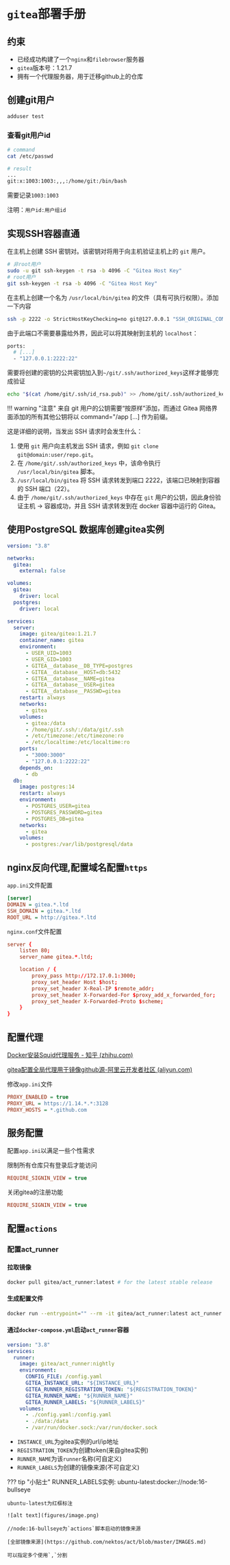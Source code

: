 # `gitea`部署手册

## 约束

- 已经成功构建了一个`nginx`和`filebrowser`服务器
- `gitea`版本号：1.21.7
- 拥有一个代理服务器，用于迁移github上的仓库

## 创建git用户

```bash
adduser test
```

### 查看git用户id

```bash
# command
cat /etc/passwd

# result
...
git:x:1003:1003:,,,:/home/git:/bin/bash
```

需要记录`1003:1003`

注明：`用户id:用户组id`

## 实现SSH容器直通

在主机上创建 SSH 密钥对。该密钥对将用于向主机验证主机上的 `git` 用户。

```bash
# 非root用户
sudo -u git ssh-keygen -t rsa -b 4096 -C "Gitea Host Key"
# root用户
git ssh-keygen -t rsa -b 4096 -C "Gitea Host Key"
```

在主机上创建一个名为 `/usr/local/bin/gitea` 的文件（具有可执行权限）。添加一下内容

```bash
ssh -p 2222 -o StrictHostKeyChecking=no git@127.0.0.1 "SSH_ORIGINAL_COMMAND=\"$SSH_ORIGINAL_COMMAND\" $0 $@"
```

由于此端口不需要暴露给外界，因此可以将其映射到主机的 `localhost`：

```bash
ports:
  # [...]
  - "127.0.0.1:2222:22"
```

需要将创建的密钥的公共密钥加入到`~/git/.ssh/authorized_keys`这样才能够完成验证

```bash
echo "$(cat /home/git/.ssh/id_rsa.pub)" >> /home/git/.ssh/authorized_keys
```

!!! warning "注意"
    来自 git 用户的公钥需要“按原样”添加，而通过 Gitea 网络界面添加的所有其他公钥将以 command="/app [...] 作为前缀。

这是详细的说明，当发出 SSH 请求时会发生什么：

1. 使用 `git` 用户向主机发出 SSH 请求，例如 `git clone git@domain:user/repo.git`。
2. 在 `/home/git/.ssh/authorized_keys` 中，该命令执行 `/usr/local/bin/gitea` 脚本。
3. `/usr/local/bin/gitea` 将 SSH 请求转发到端口 2222，该端口已映射到容器的 SSH 端口（22）。
4. 由于 `/home/git/.ssh/authorized_keys` 中存在 `git` 用户的公钥，因此身份验证主机 → 容器成功，并且 SSH 请求转发到在 docker 容器中运行的 Gitea。

## 使用PostgreSQL 数据库创建gitea实例

```yaml
version: "3.8"

networks:
  gitea:
    external: false

volumes:
  gitea:
    driver: local
  postgres:
    driver: local

services:
  server:
    image: gitea/gitea:1.21.7
    container_name: gitea
    environment:
      - USER_UID=1003
      - USER_GID=1003
      - GITEA__database__DB_TYPE=postgres
      - GITEA__database__HOST=db:5432
      - GITEA__database__NAME=gitea
      - GITEA__database__USER=gitea
      - GITEA__database__PASSWD=gitea
    restart: always
    networks:
      - gitea
    volumes:
      - gitea:/data
      - /home/git/.ssh/:/data/git/.ssh
      - /etc/timezone:/etc/timezone:ro
      - /etc/localtime:/etc/localtime:ro
    ports:
      - "3000:3000"      
      - "127.0.0.1:2222:22"
    depends_on:
      - db
  db:
    image: postgres:14
    restart: always
    environment:
      - POSTGRES_USER=gitea
      - POSTGRES_PASSWORD=gitea
      - POSTGRES_DB=gitea
    networks:
      - gitea
    volumes:
      - postgres:/var/lib/postgresql/data

```

## nginx反向代理,配置域名配置`https`

`app.ini`文件配置

```ini
[server]
DOMAIN = gitea.*.ltd
SSH_DOMAIN = gitea.*.ltd
ROOT_URL = http://gitea.*.ltd
```

`nginx.conf`文件配置

```conf
server {
    listen 80;
    server_name gitea.*.ltd;

    location / {
        proxy_pass http://172.17.0.1:3000;
        proxy_set_header Host $host;
        proxy_set_header X-Real-IP $remote_addr;
        proxy_set_header X-Forwarded-For $proxy_add_x_forwarded_for;
        proxy_set_header X-Forwarded-Proto $scheme;
    }
}
```

## 配置代理

[Docker安装Squid代理服务 - 知乎 (zhihu.com)](https://zhuanlan.zhihu.com/p/680115911)

[gitea配置全局代理用于镜像github源-阿里云开发者社区 (aliyun.com)](https://developer.aliyun.com/article/944888)

修改`app.ini`文件

```ini
PROXY_ENABLED = true
PROXY_URL = https://1.14.*.*:3128
PROXY_HOSTS = *.github.com
```

## 服务配置

配置`app.ini`以满足一些个性需求

限制所有仓库只有登录后才能访问

```ini
REQUIRE_SIGNIN_VIEW = true
```

关闭gitea的注册功能

```ini
REQUIRE_SIGNIN_VIEW = true
```

## 配置`actions`

### 配置act_runner

#### 拉取镜像

```bash
docker pull gitea/act_runner:latest # for the latest stable release
```

#### 生成配置文件

```bash
docker run --entrypoint="" --rm -it gitea/act_runner:latest act_runner generate-config > config.yaml
```

#### 通过`docker-compose.yml`启动`act_runner`容器

```yaml
version: "3.8"
services:
  runner:
    image: gitea/act_runner:nightly
    environment:
      CONFIG_FILE: /config.yaml
      GITEA_INSTANCE_URL: "${INSTANCE_URL}"
      GITEA_RUNNER_REGISTRATION_TOKEN: "${REGISTRATION_TOKEN}"
      GITEA_RUNNER_NAME: "${RUNNER_NAME}"
      GITEA_RUNNER_LABELS: "${RUNNER_LABELS}"
    volumes:
      - ./config.yaml:/config.yaml
      - ./data:/data
      - /var/run/docker.sock:/var/run/docker.sock
```

- `INSTANCE_URL`为gitea实例的url/ip地址
- `REGISTRATION_TOKEN`为创建token(来自gitea实例)
- `RUNNER_NAME`为该`runner`名称(可自定义)
- `RUNNER_LABELS`为创建的镜像来源(不可自定义)

??? tip "小贴士"
    RUNNER_LABELS实例: ubuntu-latest:docker://node:16-bullseye

    ubuntu-latest为红框标注

    ![alt text](figures/image.png)

    //node:16-bullseye为`actions`脚本启动的镜像来源

    [全部镜像来源](https://github.com/nektos/act/blob/master/IMAGES.md)

    可以指定多个使用`,`分割
